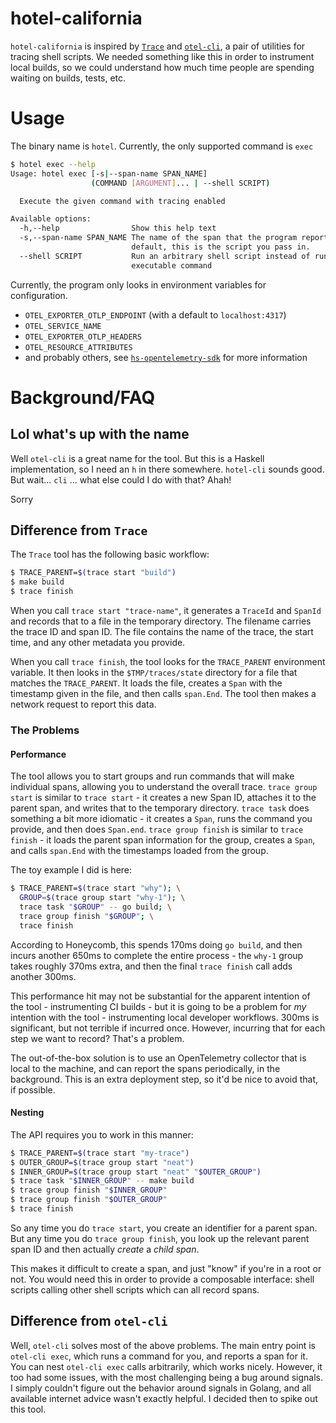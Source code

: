 # hotel-california

`hotel-california` is inspired by [`Trace`](https://github.com/Pondidum/Trace/) and [`otel-cli`](https://github.com/equinix-labs/otel-cli), a pair of utilities for tracing shell scripts.
We needed something like this in order to instrument local builds, so we could understand how much time people are spending waiting on builds, tests, etc.

# Usage

The binary name is `hotel`.
Currently, the only supported command is `exec`

```sh
$ hotel exec --help
Usage: hotel exec [-s|--span-name SPAN_NAME]
                  (COMMAND [ARGUMENT]... | --shell SCRIPT)

  Execute the given command with tracing enabled

Available options:
  -h,--help                Show this help text
  -s,--span-name SPAN_NAME The name of the span that the program reports. By
                           default, this is the script you pass in.
  --shell SCRIPT           Run an arbitrary shell script instead of running an
                           executable command
```

Currently, the program only looks in environment variables for configuration.

- `OTEL_EXPORTER_OTLP_ENDPOINT` (with a default to `localhost:4317`)
- `OTEL_SERVICE_NAME`
- `OTEL_EXPORTER_OTLP_HEADERS`
- `OTEL_RESOURCE_ATTRIBUTES`
- and probably others, see
  [`hs-opentelemetry-sdk`](https://hackage.haskell.org/package/hs-opentelemetry-sdk)
  for more information

# Background/FAQ

## Lol what's up with the name

Well `otel-cli` is a great name for the tool.
But this is a Haskell implementation, so I need an `h` in there somewhere.
`hotel-cli` sounds good.
But wait... `cli` ... what else could I do with that?
Ahah!

Sorry

## Difference from `Trace`

The `Trace` tool has the following basic workflow:

```sh
$ TRACE_PARENT=$(trace start "build")
$ make build
$ trace finish
```

When you call `trace start "trace-name"`, it generates a `TraceId` and `SpanId` and records that to a file in the temporary directory.
The filename carries the trace ID and span ID.
The file contains the name of the trace, the start time, and any other metadata you provide.

When you call `trace finish`, the tool looks for the `TRACE_PARENT` environment variable.
It then looks in the `$TMP/traces/state` directory for a file that matches the `TRACE_PARENT`.
It loads the file, creates a `Span` with the timestamp given in the file, and then calls `span.End`.
The tool then makes a network request to report this data.

### The Problems

#### Performance

The tool allows you to start groups and run commands that will make individual spans, allowing you to understand the overall trace.
`trace group start` is similar to `trace start` - it creates a new Span ID, attaches it to the parent span, and writes that to the temporary directory.
`trace task` does something a bit more idiomatic - it creates a `Span`, runs the command you provide, and then does `Span.end`.
`trace group finish` is similar to `trace finish` - it loads the parent span information for the group, creates a `Span`, and calls `span.End` with the timestamps loaded from the group.

The toy example I did is here:

```sh
$ TRACE_PARENT=$(trace start "why"); \
  GROUP=$(trace group start "why-1"); \
  trace task "$GROUP" -- go build; \
  trace group finish "$GROUP"; \
  trace finish
```

According to Honeycomb, this spends 170ms doing `go build`, and then incurs another 650ms to complete the entire process - the `why-1` group takes roughly 370ms extra, and then the final `trace finish` call adds another 300ms.

This performance hit may not be substantial for the apparent intention of the tool - instrumenting CI builds - but it is going to be a problem for *my* intention with the tool - instrumenting local developer workflows.
300ms is significant, but not terrible if incurred once.
However, incurring that for each step we want to record?
That's a problem.

The out-of-the-box solution is to use an OpenTelemetry collector that is local to the machine, and can report the spans periodically, in the background.
This is an extra deployment step, so it'd be nice to avoid that, if possible.

#### Nesting

The API requires you to work in this manner:

```sh
$ TRACE_PARENT=$(trace start "my-trace")
$ OUTER_GROUP=$(trace group start "neat")
$ INNER_GROUP=$(trace group start "neat" "$OUTER_GROUP")
$ trace task "$INNER_GROUP" -- make build
$ trace group finish "$INNER_GROUP"
$ trace group finish "$OUTER_GROUP"
$ trace finish
```

So any time you do `trace start`, you create an identifier for a parent span.
But any time you do `trace group finish`, you look up the relevant parent span
ID and then actually *create* a *child span*.

This makes it difficult to create a span, and just "know" if you're in a root or not.
You would need this in order to provide a composable interface: shell scripts calling other shell scripts which can all record spans.

## Difference from `otel-cli`

Well, `otel-cli` solves most of the above problems.
The main entry point is `otel-cli exec`, which runs a command for you, and reports a span for it.
You can nest `otel-cli exec` calls arbitrarily, which works nicely.
However, it too had some issues, with the most challenging being a bug around signals.
I simply couldn't figure out the behavior around signals in Golang, and all available internet advice wasn't exactly helpful.
I decided then to spike out this tool.
